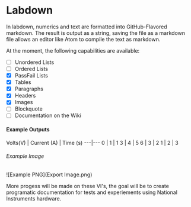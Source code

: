 # Labdown

In labdown, numerics and text are formatted into GitHub-Flavored markdown. The result is output as a string, saving the file as a markdown file allows an editor like Atom to compile the text as markdown. 

At the moment, the following capabilities are available: 

- [ ] Unordered Lists
- [ ] Ordered Lists
- [x] PassFail Lists
- [x] Tables
- [x] Paragraphs
- [x] Headers
- [x] Images
- [ ] Blockquote
- [ ] Documentation on the Wiki
#### Example Outputs

Volts(V) | Current (A) | Time (s) 
---|---
0 | 1 | 1
3 | 4 | 5
6 | 3 | 2
1 | 2 | 3
###### Example Image


![Example PNG](Export Image.png)

More progess will be made on these VI's, the goal will be to create programatic documentation for tests and experiements using National Instruments hardware. 

